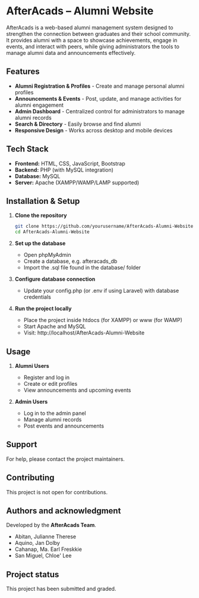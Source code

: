 # AfterAcads – Alumni Website
AfterAcads is a web-based alumni management system designed to strengthen the connection between graduates and their school community. It provides alumni with a space to showcase achievements, engage in events, and interact with peers, while giving administrators the tools to manage alumni data and announcements effectively.

## Features
- **Alumni Registration & Profiles** - Create and manage personal alumni profiles
- **Announcements & Events** - Post, update, and manage activities for alumni engagement
- **Admin Dashboard** - Centralized control for administrators to manage alumni records
- **Search & Directory** - Easily browse and find alumni
- **Responsive Design** - Works across desktop and mobile devices

## Tech Stack
- **Frontend:** HTML, CSS, JavaScript, Bootstrap  
- **Backend:** PHP (with MySQL integration)  
- **Database:** MySQL  
- **Server:** Apache (XAMPP/WAMP/LAMP supported)  

## Installation & Setup
1. **Clone the repository**
   ```bash
   git clone https://github.com/yourusername/AfterAcads-Alumni-Website.git
   cd AfterAcads-Alumni-Website

2. **Set up the database**
   - Open phpMyAdmin
   - Create a database, e.g. afteracads_db
   - Import the .sql file found in the database/ folder

3. **Configure database connection**
   - Update your config.php (or .env if using Laravel) with database credentials

4. **Run the project locally**
   - Place the project inside htdocs (for XAMPP) or www (for WAMP)
   - Start Apache and MySQL
   - Visit: http://localhost/AfterAcads-Alumni-Website

## Usage
1. **Alumni Users**
   - Register and log in
   - Create or edit profiles
   - View announcements and upcoming events
     
2. **Admin Users**
   - Log in to the admin panel
   - Manage alumni records
   - Post events and announcements

## Support
For help, please contact the project maintainers.  

## Contributing
This project is not open for contributions.

## Authors and acknowledgment
Developed by the **AfterAcads Team**.  
- Abitan, Julianne Therese
- Aquino, Jan Dolby
- Cahanap, Ma. Earl Freskkie
- San Miguel, Chloe' Lee

## Project status
This project has been submitted and graded.



